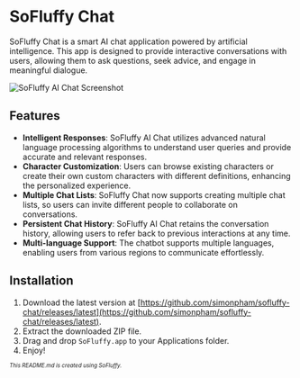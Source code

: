 # SoFluffy Chat

SoFluffy Chat is a smart AI chat application powered by artificial intelligence. This app is designed to provide interactive conversations with users, allowing them to ask questions, seek advice, and engage in meaningful dialogue.

![SoFluffy AI Chat Screenshot](https://github.com/simonpham/sofluffy-chat/assets/8846657/72eef157-249c-44fd-ae98-a79a1521388b)

## Features

- **Intelligent Responses**: SoFluffy AI Chat utilizes advanced natural language processing algorithms to understand user queries and provide accurate and relevant responses.
- **Character Customization**: Users can browse existing characters or create their own custom characters with different definitions, enhancing the personalized experience.
- **Multiple Chat Lists**: SoFluffy Chat now supports creating multiple chat lists, so users can invite different people to collaborate on conversations.
- **Persistent Chat History**: SoFluffy AI Chat retains the conversation history, allowing users to refer back to previous interactions at any time.
- **Multi-language Support**: The chatbot supports multiple languages, enabling users from various regions to communicate effortlessly.

## Installation

1. Download the latest version at [https://github.com/simonpham/sofluffy-chat/releases/latest](https://github.com/simonpham/sofluffy-chat/releases/latest).
2. Extract the downloaded ZIP file.
3. Drag and drop `SoFluffy.app` to your Applications folder.
4. Enjoy!

<sub><sup>_This README.md is created using SoFluffy._</sup></sub>
